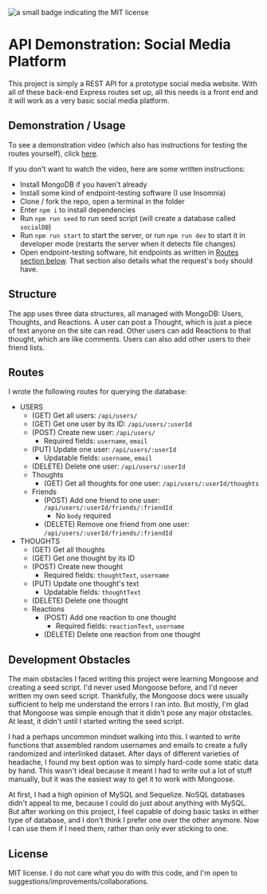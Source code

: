 ![a small badge indicating the MIT license](https://img.shields.io/badge/license-MIT-blue)

# API Demonstration: Social Media Platform

This project is simply a REST API for a prototype social media website. With all of these back-end Express routes set up, all this needs is a front end and it will work as a very basic social media platform.

## Demonstration / Usage

To see a demonstration video (which also has instructions for testing the routes yourself), click [here](https://youtu.be/mgg3qWGPBKY).

If you don't want to watch the video, here are some written instructions:

- Install MongoDB if you haven't already
- Install some kind of endpoint-testing software (I use Insomnia)
- Clone / fork the repo, open a terminal in the folder
- Enter `npm i` to install dependencies
- Run `npm run seed` to run seed script (will create a database called `socialDB`)
- Run `npm run start` to start the server, or run `npm run dev` to start it in developer mode (restarts the server when it detects file changes)
- Open endpoint-testing software, hit endpoints as written in [Routes section below](#routes). That section also details what the request's `body` should have.

## Structure

The app uses three data structures, all managed with MongoDB: Users, Thoughts, and Reactions. A user can post a Thought, which is just a piece of text anyone on the site can read. Other users can add Reactions to that thought, which are like comments. Users can also add other users to their friend lists.

## Routes

I wrote the following routes for querying the database:

- USERS
    - (GET) Get all users: `/api/users/`
    - (GET) Get one user by its ID: `/api/users/:userId`
    - (POST) Create new user: `/api/users/`
        - Required fields: `username`, `email`
    - (PUT) Update one user: `/api/users/:userId`
        - Updatable fields: `username`, `email`
    - (DELETE) Delete one user: `/api/users/:userId`
    - Thoughts
        - (GET) Get all thoughts for one user: `/api/users/:userId/thoughts`
    - Friends
        - (POST) Add one friend to one user: `/api/users/:userId/friends/:friendId`
            - No `body` required
        - (DELETE) Remove one friend from one user: `/api/users/:userId/friends/:friendId`
- THOUGHTS
    - (GET) Get all thoughts
    - (GET) Get one thought by its ID
    - (POST) Create new thought
        - Required fields: `thoughtText`, `username`
    - (PUT) Update one thought's text
        - Updatable fields: `thoughtText`
    - (DELETE) Delete one thought
    - Reactions
        - (POST) Add one reaction to one thought
            - Required fields: `reactionText`, `username`
        - (DELETE) Delete one reaction from one thought

## Development Obstacles

The main obstacles I faced writing this project were learning Mongoose and creating a seed script. I'd never used Mongoose before, and I'd never written my own seed script. Thankfully, the Mongoose docs were usually sufficient to help me understand the errors I ran into. But mostly, I'm glad that Mongoose was simple enough that it didn't pose any major obstacles. At least, it didn't until I started writing the seed script.

I had a perhaps uncommon mindset walking into this. I wanted to write functions that assembled random usernames and emails to create a fully randomized and interlinked dataset. After days of different varieties of headache, I found my best option was to simply hard-code some static data by hand. This wasn't ideal because it meant I had to write out a lot of stuff manually, but it was the easiest way to get it to work with Mongoose.

At first, I had a high opinion of MySQL and Sequelize. NoSQL databases didn't appeal to me, because I could do just about anything with MySQL. But after working on this project, I feel capable of doing basic tasks in either type of database, and I don't think I prefer one over the other anymore. Now I can use them if I need them, rather than only ever sticking to one.

## License

MIT license. I do not care what you do with this code, and I'm open to suggestions/improvements/collaborations.
